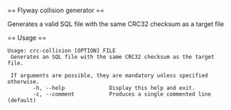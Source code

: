 == Flyway collision generator ==

Generates a valid SQL file with the same CRC32 checksum as a target file

== Usage ==

```
Usage: crc-collision [OPTION] FILE 
 Generates an SQL file with the same CRC32 checksum as the target file.

 If arguments are possible, they are mandatory unless specified otherwise.
        -h, --help              Display this help and exit.
        -c, --comment           Produces a single commented line (default)
```